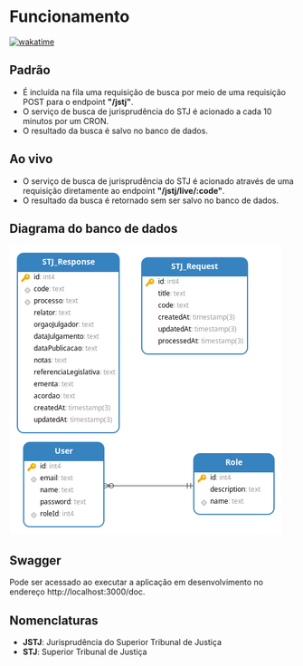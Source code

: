 # Funcionamento

[![wakatime](https://wakatime.com/badge/user/d38eb168-6d29-49d2-bed8-f1f729c66217/project/018d7b19-ecaf-4ab6-927c-f71d947f75d1.svg)](https://wakatime.com/@gabrielmoura/projects/oqioccgctz?start=2024-02-03&end=2024-04-14)


## Padrão
- É incluída na fila uma requisição de busca por meio de uma requisição POST para o endpoint **"/jstj"**.
- O serviço de busca de jurisprudência do STJ é acionado a cada 10 minutos por um CRON.
- O resultado da busca é salvo no banco de dados.

## Ao vivo
- O serviço de busca de jurisprudência do STJ é acionado através de uma requisição diretamente ao endpoint **"/jstj/live/:code"**.
- O resultado da busca é retornado sem ser salvo no banco de dados.

## Diagrama do banco de dados
![](Diagram.png)

## Swagger

Pode ser acessado ao executar a aplicação em desenvolvimento no endereço http://localhost:3000/doc.

## Nomenclaturas
- **JSTJ**: Jurisprudência do Superior Tribunal de Justiça
- **STJ**: Superior Tribunal de Justiça